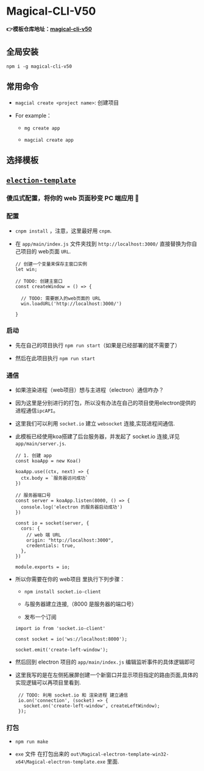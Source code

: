 # Magical-CLI-V50

**👉模板仓库地址：[magical-cli-v50](https://github.com/orgs/Magical-cli-v-1/repositories)**

## 全局安装

`npm i -g magical-cli-v50`

## 常用命令

* `magcial create <project name>`: 创建项目
  
* For example： 

  * `mg create app`
  
  * `magcial create app`

## 选择模板
  
## [`election-template`](https://github.com/Magical-cli-v-1/electron-template-v50)

### 傻瓜式配置，将你的 web 页面秒变 PC 端应用 🤺

### 配置

* `cnpm install` ，注意，这里最好用 `cnpm`.

* 在 `app/main/index.js` 文件夹找到 `http://localhost:3000/` 直接替换为你自己项目的 web页面 `URL`.
  ```
  // 创建一个变量来保存主窗口实例
  let win;

  // TODO: 创建主窗口
  const createWindow = () => {

    // TODO: 需要嵌入的web页面的 URL
    win.loadURL('http://localhost:3000/')

  }
  ```

### 启动

* 先在自己的项目执行 `npm run start`（如果是已经部署的就不需要了）

* 然后在此项目执行   `npm run start` 

### 通信

* 如果渲染进程（web项目）想与主进程（electron）通信咋办？

* 因为这里是分别进行的打包，所以没有办法在自己的项目使用electron提供的进程通信`ipcAPI`。

* 这里我们可以利用 `socket.io` 建立 `websocket` 连接,实现进程间通信.

* 此模板已经使用koa搭建了后台服务器，并发起了 socket.io 连接,详见`app/main/server.js`.

  ```
  // 1. 创建 app
  const koaApp = new Koa()

  koaApp.use((ctx, next) => {
    ctx.body = `服务器访问成功`
  })

  // 服务器端口号
  const server = koaApp.listen(8000, () => {
    console.log('electron 的服务器启动成功')
  })

  const io = socket(server, {
    cors: {
      // web 端 URL
      origin: "http://localhost:3000",
      credentials: true,
    },
  })

  module.exports = io;
  ```


* 所以你需要在你的 web项目 里执行下列步骤：
  
    * `npm install socket.io-client`
    
    * 与服务器建立连接,（8000 是服务器的端口号）
    
    * 发布一个订阅
    
    ```
    import io from 'socket.io-client' 
    
    const socket = io('ws://localhost:8000');
    
    socket.emit('create-left-window');
    ```
 * 然后回到 electron 项目的 `app/main/index.js` 编辑监听事件的具体逻辑即可
    
 * 这里我写的是在左侧拓展屏创建一个新窗口并显示项目指定的路由页面,具体的实现逻辑可以再项目里看到.
 
   ```
    // TODO: 利用 socket.io 和 渲染进程 建立通信
    io.on('connection', (socket) => {
      socket.on('create-left-window', createLeftWindow);
    });
   ```

### 打包

* `npm run make`

* `exe` 文件 在打包出来的 `out\Magical-electron-template-win32-x64\Magical-electron-template.exe` 里面.










